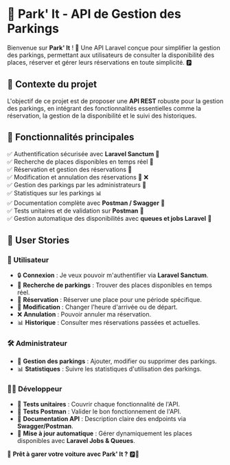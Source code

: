 # 🚗 Park' It - API de Gestion des Parkings

Bienvenue sur **Park' It** ! 🎉 Une API Laravel conçue pour simplifier la gestion des parkings, permettant aux utilisateurs de consulter la disponibilité des places, réserver et gérer leurs réservations en toute simplicité. 🅿️

## 📌 Contexte du projet
L'objectif de ce projet est de proposer une **API REST** robuste pour la gestion des parkings, en intégrant des fonctionnalités essentielles comme la réservation, la gestion de la disponibilité et le suivi des historiques.

## 🎯 Fonctionnalités principales
✅ Authentification sécurisée avec **Laravel Sanctum** 🔐  
✅ Recherche de places disponibles en temps réel 📍  
✅ Réservation et gestion des réservations 📅  
✅ Modification et annulation des réservations 🔄 ❌  
✅ Gestion des parkings par les administrateurs 🏢  
✅ Statistiques sur les parkings 📊  
✅ Documentation complète avec **Postman / Swagger** 📝  
✅ Tests unitaires et de validation sur **Postman** 🧪  
✅ Gestion automatique des disponibilités avec **queues et jobs Laravel** 🚀  

## 👤 User Stories
### 🔑 Utilisateur
- 🔒 **Connexion** : Je veux pouvoir m'authentifier via **Laravel Sanctum**.
- 🚗 **Recherche de parkings** : Trouver des places disponibles en temps réel.
- 📅 **Réservation** : Réserver une place pour une période spécifique.
- 🔄 **Modification** : Changer l'heure d'arrivée ou de départ.
- ❌ **Annulation** : Pouvoir annuler ma réservation.
- 📊 **Historique** : Consulter mes réservations passées et actuelles.

### 🛠️ Administrateur
- 🏢 **Gestion des parkings** : Ajouter, modifier ou supprimer des parkings.
- 📊 **Statistiques** : Suivre les statistiques d'utilisation des parkings.

### 🧑‍💻 Développeur
- 🧪 **Tests unitaires** : Couvrir chaque fonctionnalité de l'API.
- 📝 **Tests Postman** : Valider le bon fonctionnement de l'API.
- 📄 **Documentation API** : Description claire des endpoints via **Swagger/Postman**.
- 🚀 **Mise à jour automatique** : Gérer dynamiquement les places disponibles avec **Laravel Jobs & Queues**.

<!-- ## 📌 Endpoints principaux
📍 **Auth** : `/api/login`, `/api/register`
📍 **Parkings** : `/api/parkings`, `/api/parkings/{id}`
📍 **Réservations** : `/api/reservations`, `/api/reservations/{id}` -->



🚀 **Prêt à garer votre voiture avec Park' It ?** 🅿️💙

